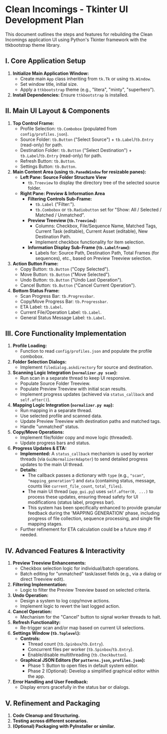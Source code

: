 # Clean Incomings - Tkinter UI Development Plan

This document outlines the steps and features for rebuilding the Clean Incomings application UI using Python's Tkinter framework with the ttkbootstrap theme library.

## I. Core Application Setup
1.  **Initialize Main Application Window:**
    *   Create main `App` class inheriting from `tk.Tk` or using `tb.Window`.
    *   Set window title, initial size.
    *   Apply a `ttkbootstrap` theme (e.g., "litera", "minty", "superhero").
2.  **Install Dependencies:** Ensure `ttkbootstrap` is installed.

## II. Main UI Layout & Components
1.  **Top Control Frame:**
    *   Profile Selection: `tb.Combobox` (populated from `config/profiles.json`).
    *   Source Folder: `tb.Button` ("Select Source") + `tb.Label`/`tb.Entry` (read-only) for path.
    *   Destination Folder: `tb.Button` ("Select Destination") + `tb.Label`/`tb.Entry` (read-only) for path.
    *   Refresh Button: `tb.Button`.
    *   Settings Button: `tb.Button`.
2.  **Main Content Area (using `tb.PanedWindow` for resizable panes):**
    *   **Left Pane: Source Folder Structure View**
        *   `tb.Treeview` to display the directory tree of the selected source folder.
    *   **Right Pane: Preview & Information Area**
        *   **Filtering Controls Sub-Frame:**
            *   `tb.Label` ("Filter:").
            *   `tb.Combobox` or `tb.Radiobutton` set for "Show: All / Selected / Matched / Unmatched".
        *   **Preview Treeview (`tb.Treeview`):**
            *   Columns: Checkbox, File/Sequence Name, Matched Tags, Current Task (editable), Current Asset (editable), New Destination Path.
            *   Implement checkbox functionality for item selection.
        *   **Information Display Sub-Frame (`tb.Labelframe`):**
            *   Labels for: Source Path, Destination Path, Total Frames (for sequences), etc., based on Preview Treeview selection.
3.  **Action Button Frame:**
    *   Copy Button: `tb.Button` ("Copy Selected").
    *   Move Button: `tb.Button` ("Move Selected").
    *   Undo Button: `tb.Button` ("Undo Last Operation").
    *   Cancel Button: `tb.Button` ("Cancel Current Operation").
4.  **Bottom Status Frame:**
    *   Scan Progress Bar: `tb.Progressbar`.
    *   Copy/Move Progress Bar: `tb.Progressbar`.
    *   ETA Label: `tb.Label`.
    *   Current File/Operation Label: `tb.Label`.
    *   General Status Message Label: `tb.Label`.

## III. Core Functionality Implementation
1.  **Profile Loading:**
    *   Function to read `config/profiles.json` and populate the profile combobox.
2.  **Folder Selection Dialogs:**
    *   Implement `filedialog.askdirectory` for source and destination.
3.  **Scanning Logic Integration (`normalizer.py scan`):**
    *   Run scan in a separate thread to keep UI responsive.
    *   Populate Source Folder Treeview.
    *   Populate Preview Treeview with initial scan results.
    *   Implement progress updates (achieved via `status_callback` and `self.after()`).
4.  **Mapping Logic Integration (`normalizer.py map`):**
    *   Run mapping in a separate thread.
    *   Use selected profile and scanned data.
    *   Update Preview Treeview with destination paths and matched tags.
    *   Handle "unmatched" status.
5.  **Copy/Move Operations:**
    *   Implement file/folder copy and move logic (threaded).
    *   Update progress bars and status.
6.  **Progress Updates & ETA:**
    *   **Implemented:** A `status_callback` mechanism is used by worker threads (via `GuiNormalizerAdapter`) to send detailed progress updates to the main UI thread.
    *   **Details:**
        *   The callback passes a dictionary with `type` (e.g., `"scan"`, `"mapping_generation"`) and `data` (containing status, message, counts like `current_file_count`, `total_files`).
        *   The main UI thread (`app_gui.py`) uses `self.after(0, ...)` to process these updates, ensuring thread safety for UI modifications (status label, progress bar).
        *   This system has been specifically enhanced to provide granular feedback during the 'MAPPING GENERATION' phase, including progress of file collection, sequence processing, and single file mapping stages.
    *   Further refinement for ETA calculation could be a future step if needed.

## IV. Advanced Features & Interactivity
1.  **Preview Treeview Enhancements:**
    *   Checkbox selection logic for individual/batch operations.
    *   Batch editing for "unmatched" task/asset fields (e.g., via a dialog or direct Treeview edit).
2.  **Filtering Implementation:**
    *   Logic to filter the Preview Treeview based on selected criteria.
3.  **Undo Operation:**
    *   Design a system to log copy/move actions.
    *   Implement logic to revert the last logged action.
4.  **Cancel Operation:**
    *   Mechanism for the "Cancel" button to signal worker threads to halt.
5.  **Refresh Functionality:**
    *   Re-trigger scan and/or map based on current UI selections.
6.  **Settings Window (`tb.Toplevel`):**
    *   **Controls:**
        *   Thread count (`tb.Spinbox`/`tb.Entry`).
        *   Concurrent files per worker (`tb.Spinbox`/`tb.Entry`).
        *   Enable/disable multithreading (`tb.Checkbutton`).
    *   **Graphical JSON Editors (for `patterns.json`, `profiles.json`):**
        *   Phase 1: Button to open files in default system editor.
        *   Phase 2 (Optional): Develop a simplified graphical editor within the app.
7.  **Error Handling and User Feedback:**
    *   Display errors gracefully in the status bar or dialogs.

## V. Refinement and Packaging
1.  **Code Cleanup and Structuring.**
2.  **Testing across different scenarios.**
3.  **(Optional) Packaging with PyInstaller or similar.**
